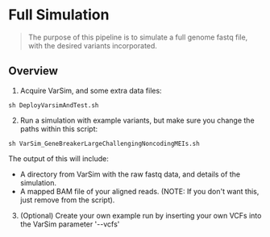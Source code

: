# Full Simulation

> The purpose of this pipeline is to simulate a full genome fastq file, with the desired variants incorporated.

## Overview

1. Acquire VarSim, and some extra data files:

```
sh DeployVarsimAndTest.sh 
```

2. Run a simulation with example variants, but make sure you change the paths within this script:

```
sh VarSim_GeneBreakerLargeChallengingNoncodingMEIs.sh
```

The output of this will include: 
- A directory from VarSim with the raw fastq data, and details of the simulation.
- A mapped BAM file of your aligned reads. (NOTE: If you don't want this, just remove from the script).


3. (Optional) Create your own example run by inserting your own VCFs into the VarSim parameter '--vcfs'





